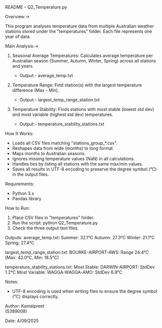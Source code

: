 README – Q2_Temperature.py

Overview:->

This program analyses temperature data from multiple Australian weather stations stored 
under the "temperatures" folder. Each file represents one year of data.

Main Analysis:->
1. Seasonal Average Temperatures:  Calculates average temperature per Australian season (Summer, Autumn, Winter, Spring) 
     across all stations and years.
   - Output:- average_temp.txt

2. Temperature Range: Find station(s) with the largest temperature difference (Max - Min).
   - Output:- largest_temp_range_station.txt

3. Temperature Stability: Finds stations with most stable (lowest std dev) and most variable (highest std dev) temperatures.
   - Output:- temperature_stability_stations.txt

How It Works:
- Loads all CSV files matching "stations_group_*.csv".
- Reshapes data from wide (months) to long format.
- Maps months to Australian seasons.
- Ignores missing temperature values (NaN) in all calculations.
- Handles ties by listing all stations with the same max/min values.
- Saves all results in UTF-8 encoding to preserve the degree symbol (°C) in the output files.

Requirements:
- Python 3.x
- Pandas library

How to Run:
1. Place CSV files in "temperatures" folder.
2. Run the script:
       python Q2_Temperature.py
3. Check the three output text files.

Outputs:
average_temp.txt:
Summer: 32.1°C
Autumn: 27.3°C
Winter: 21.1°C
Spring: 27.4°C

largest_temp_range_station.txt:
BOURKE-AIRPORT-AWS: Range 24.4°C (Max: 43.0°C, Min: 18.5°C)

temperature_stability_stations.txt:
Most Stable: DARWIN-AIRPORT: StdDev 1.2°C
Most Variable: WAGGA-WAGGA-AMO: StdDev 6.9°C

Notes:
- UTF-8 encoding is used when writing files to ensure the degree symbol (°C) displays correctly.

Author:
Kamalpreet  
(S389008)

Date:
4/09/2025
